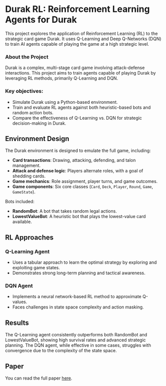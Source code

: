 # Durak RL: Reinforcement Learning Agents for Durak</h1>
This project explores the application of Reinforcement Learning (RL) to the strategic card game Durak. It uses Q-Learning and Deep Q-Networks (DQN) to train AI agents capable of playing the game at a high strategic level.

### About the Project
Durak is a complex, multi-stage card game involving attack-defense interactions. This project aims to train agents capable of playing Durak by leveraging RL methods, primarily Q-Learning and DQN.

### Key objectives:

- Simulate Durak using a Python-based environment.
- Train and evaluate RL agents against both heuristic-based bots and random action bots.
- Compare the effectiveness of Q-Learning vs. DQN for strategic decision-making in Durak.

## Environment Design

The Durak environment is designed to emulate the full game, including:
- **Card transactions**: Drawing, attacking, defending, and talon management.
- **Attack and defense logic**: Players alternate roles, with a goal of shedding cards.
- **Game mechanics**: Role assignment, player turns, and game outcomes.
- **Game components**: Six core classes (`Card`, `Deck`, `Player`, `Round`, `Game`, `GameState`).

Bots included:
- **RandomBot**: A bot that takes random legal actions.
- **LowestValueBot**: A heuristic bot that plays the lowest-value card available.

## RL Approaches

### Q-Learning Agent
- Uses a tabular approach to learn the optimal strategy by exploring and exploiting game states.
- Demonstrates strong long-term planning and tactical awareness.

### DQN Agent
- Implements a neural network-based RL method to approximate Q-values.
- Faces challenges in state space complexity and action masking.

## Results

The Q-Learning agent consistently outperforms both RandomBot and LowestValueBot, showing high survival rates and advanced strategic planning. The DQN agent, while effective in some cases, struggles with convergence due to the complexity of the state space.

## Paper

You can read the full paper [here](./llhl72Project.pdf).

